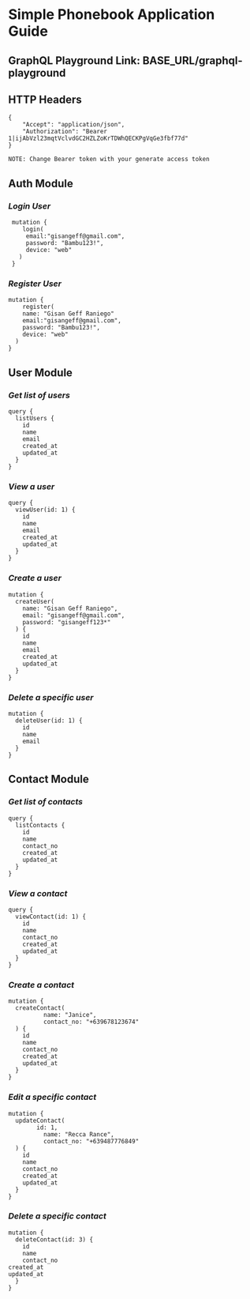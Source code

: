# Simple Phonebook Application Guide

## GraphQL Playground Link: BASE_URL/graphql-playground

## HTTP Headers

```
{
	"Accept": "application/json",
	"Authorization": "Bearer 1|ijAbVzl23mqtVclvdGC2HZLZoKrTDWhQECKPgVqGe3fbf77d"
}

NOTE: Change Bearer token with your generate access token
```

## Auth Module
### *Login User*

```
 mutation {
 	login(
     email:"gisangeff@gmail.com", 
     password: "Bambu123!",
     device: "web"
   )
 }
```

### *Register User*

```
mutation {
	register(
    name: "Gisan Geff Raniego"
    email:"gisangeff@gmail.com", 
    password: "Bambu123!",
    device: "web"
  )
}
```



## User Module
### *Get list of users*

```
query {
  listUsers {
    id
    name
    email
    created_at
    updated_at
  }
}
```


### *View a user*

```
query {
  viewUser(id: 1) {
    id
    name
    email
    created_at
    updated_at
  }
}
```


### *Create a user*

```
mutation {
  createUser(
    name: "Gisan Geff Raniego",
    email: "gisangeff@gmail.com",
    password: "gisangeff123*"
  ) {
    id
    name
    email
    created_at
    updated_at
  }
}
```


### *Delete a specific user*

```
mutation {
  deleteUser(id: 1) {
    id
    name
    email
  }
}
```



## Contact Module
### *Get list of contacts*

```
query {
  listContacts {
    id
    name
    contact_no
    created_at
    updated_at
  }
}
```


### *View a contact*

```
query {
  viewContact(id: 1) {
    id
    name
    contact_no
    created_at
    updated_at
  }
}
```


### *Create a contact*

```
mutation {
  createContact(
		  name: "Janice",
		  contact_no: "+639678123674"
  ) {
    id
    name
    contact_no
    created_at
    updated_at
  }
}
```


### *Edit a specific contact*

```
mutation {
  updateContact(
     	id: 1,
		  name: "Recca Rance",
		  contact_no: "+639487776849"
  ) {
    id
    name
    contact_no
    created_at
	updated_at
  }
}	
```


### *Delete a specific contact*

```
mutation {
  deleteContact(id: 3) {
    id
    name
    contact_no
created_at
updated_at
  }
}
```
